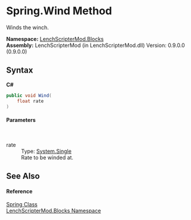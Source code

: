 # Spring.Wind Method 
 

Winds the winch.

**Namespace:**&nbsp;<a href="bfe8ba5f-eaee-19fd-8765-cab2e3e19e25">LenchScripterMod.Blocks</a><br />**Assembly:**&nbsp;LenchScripterMod (in LenchScripterMod.dll) Version: 0.9.0.0 (0.9.0.0)

## Syntax

**C#**<br />
``` C#
public void Wind(
	float rate
)
```


#### Parameters
&nbsp;<dl><dt>rate</dt><dd>Type: <a href="http://msdn2.microsoft.com/en-us/library/3www918f" target="_blank">System.Single</a><br />Rate to be winded at.</dd></dl>

## See Also


#### Reference
<a href="3e0d9261-9ee7-ebeb-56ea-ba92ac1666ea">Spring Class</a><br /><a href="bfe8ba5f-eaee-19fd-8765-cab2e3e19e25">LenchScripterMod.Blocks Namespace</a><br />